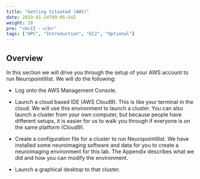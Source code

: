 ```yaml
---
title: "Getting Situated (AWS)"
date: 2019-01-24T09:05:54Z
weight: 20
pre: "<b>II ⁃ </b>"
tags: ["HPC", "Introduction", "EC2", "Optional"]
---
```


## Overview
In this section we will drive you through the setup of your AWS
account to run Neuropointillist. We will do the following:

- Log onto the AWS Management Console. 

- Launch a cloud based IDE (AWS Cloud9). This is like your terminal in
  the cloud. We will use this environment to launch a cluster. You can also launch a cluster
  from your own computer, but because people have different
  setups, it is easier for us to walk you through if everyone is on
  the same platform (Cloud9).


- Create a configuration file for a cluster to run Neuropointillist. We have installed some neuroimaging software and data for you to create a neuroimaging environment for this lab. The Appendix describes what we did and how you can modify the environment.

- Launch a graphical desktop to that cluster. 

